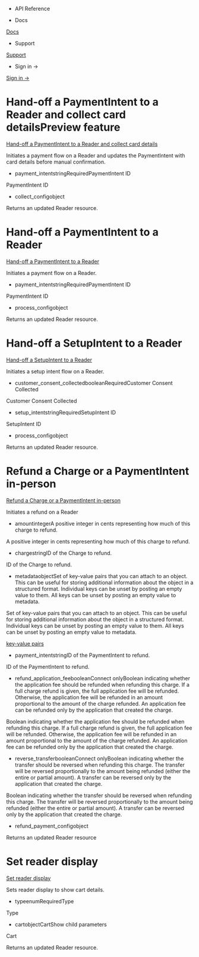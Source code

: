 - API Reference

- Docs

[Docs](/)

- Support

[Support](https://support.stripe.com)

- Sign in →

[Sign in →](https://dashboard.stripe.com/login)

# Hand-off a PaymentIntent to a Reader and collect card detailsPreview feature

[Hand-off a PaymentIntent to a Reader and collect card details](/api/terminal/readers/collect_payment_method)

Initiates a payment flow on a Reader and updates the PaymentIntent with card details before manual confirmation.

- payment_intentstringRequiredPaymentIntent ID

PaymentIntent ID

- collect_configobject

Returns an updated Reader resource.

# Hand-off a PaymentIntent to a Reader

[Hand-off a PaymentIntent to a Reader](/api/terminal/readers/process_payment_intent)

Initiates a payment flow on a Reader.

- payment_intentstringRequiredPaymentIntent ID

PaymentIntent ID

- process_configobject

Returns an updated Reader resource.

# Hand-off a SetupIntent to a Reader

[Hand-off a SetupIntent to a Reader](/api/terminal/readers/process_setup_intent)

Initiates a setup intent flow on a Reader.

- customer_consent_collectedbooleanRequiredCustomer Consent Collected

Customer Consent Collected

- setup_intentstringRequiredSetupIntent ID

SetupIntent ID

- process_configobject

Returns an updated Reader resource.

# Refund a Charge or a PaymentIntent in-person

[Refund a Charge or a PaymentIntent in-person](/api/terminal/readers/refund_payment)

Initiates a refund on a Reader

- amountintegerA positive integer in cents representing how much of this charge to refund.

A positive integer in cents representing how much of this charge to refund.

- chargestringID of the Charge to refund.

ID of the Charge to refund.

- metadataobjectSet of key-value pairs that you can attach to an object. This can be useful for storing additional information about the object in a structured format. Individual keys can be unset by posting an empty value to them. All keys can be unset by posting an empty value to metadata.

Set of key-value pairs that you can attach to an object. This can be useful for storing additional information about the object in a structured format. Individual keys can be unset by posting an empty value to them. All keys can be unset by posting an empty value to metadata.

[key-value pairs](/api/metadata)

- payment_intentstringID of the PaymentIntent to refund.

ID of the PaymentIntent to refund.

- refund_application_feebooleanConnect onlyBoolean indicating whether the application fee should be refunded when refunding this charge. If a full charge refund is given, the full application fee will be refunded. Otherwise, the application fee will be refunded in an amount proportional to the amount of the charge refunded. An application fee can be refunded only by the application that created the charge.

Boolean indicating whether the application fee should be refunded when refunding this charge. If a full charge refund is given, the full application fee will be refunded. Otherwise, the application fee will be refunded in an amount proportional to the amount of the charge refunded. An application fee can be refunded only by the application that created the charge.

- reverse_transferbooleanConnect onlyBoolean indicating whether the transfer should be reversed when refunding this charge. The transfer will be reversed proportionally to the amount being refunded (either the entire or partial amount). A transfer can be reversed only by the application that created the charge.

Boolean indicating whether the transfer should be reversed when refunding this charge. The transfer will be reversed proportionally to the amount being refunded (either the entire or partial amount). A transfer can be reversed only by the application that created the charge.

- refund_payment_configobject

Returns an updated Reader resource

# Set reader display

[Set reader display](/api/terminal/readers/set_reader_display)

Sets reader display to show cart details.

- typeenumRequiredType

Type

- cartobjectCartShow child parameters

Cart

Returns an updated Reader resource.
